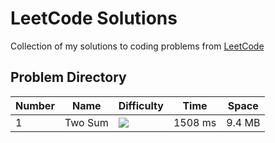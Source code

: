 # LeetCode Solutions

Collection of my solutions to coding problems from [LeetCode](https://leetcode.com)

## Problem Directory

Number | Name | Difficulty | Time | Space
--- | --- | --- | --- | ---
1 | Two Sum | ![ ](https://img.shields.io/static/v1?label=Easy&message=Easy&color=brightgreen) | 1508 ms | 9.4 MB